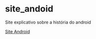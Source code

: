 # site_andoid
 Site explicativo sobre a história do android

 <a href="https://github.com/vinijr01/site_andoid/site_10.html">Site Android</a>
 

